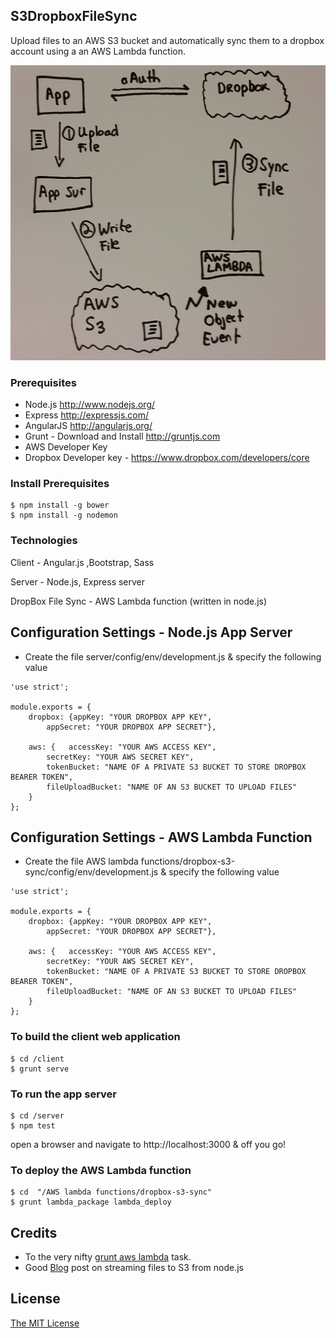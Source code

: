 ## S3DropboxFileSync


Upload files to an AWS S3 bucket and automatically sync them  to a dropbox account using a an AWS Lambda function.

![ScreenShot](lambda_file_sync.jpg) 


###  Prerequisites
* Node.js http://www.nodejs.org/
* Express http://expressjs.com/
* AngularJS http://angularjs.org/
* Grunt - Download and Install http://gruntjs.com
* AWS Developer Key
* Dropbox Developer key - https://www.dropbox.com/developers/core


### Install Prerequisites
```
$ npm install -g bower
$ npm install -g nodemon

```
###  Technologies

Client - Angular.js ,Bootstrap, Sass

Server - Node.js,  Express server

DropBox File Sync - AWS Lambda function (written in node.js)


## Configuration Settings - Node.js App Server

* Create the file server/config/env/development.js & specify the following value

```
'use strict';

module.exports = {
    dropbox: {appKey: "YOUR DROPBOX APP KEY",
        appSecret: "YOUR DROPBOX APP SECRET"},

    aws: {   accessKey: "YOUR AWS ACCESS KEY",
        secretKey: "YOUR AWS SECRET KEY",
        tokenBucket: "NAME OF A PRIVATE S3 BUCKET TO STORE DROPBOX BEARER TOKEN",
        fileUploadBucket: "NAME OF AN S3 BUCKET TO UPLOAD FILES"
    }
};
```

## Configuration Settings - AWS Lambda Function

* Create the file AWS lambda functions/dropbox-s3-sync/config/env/development.js & specify the following value

```
'use strict';

module.exports = {
    dropbox: {appKey: "YOUR DROPBOX APP KEY",
        appSecret: "YOUR DROPBOX APP SECRET"},

    aws: {   accessKey: "YOUR AWS ACCESS KEY",
        secretKey: "YOUR AWS SECRET KEY",
        tokenBucket: "NAME OF A PRIVATE S3 BUCKET TO STORE DROPBOX BEARER TOKEN",
        fileUploadBucket: "NAME OF AN S3 BUCKET TO UPLOAD FILES"
    }
};
```

### To build the client web application
```
$ cd /client
$ grunt serve

```

### To run the app server
```
$ cd /server
$ npm test
```
open a browser and navigate to http://localhost:3000 & off you go!

### To deploy the AWS Lambda function
```
$ cd  "/AWS lambda functions/dropbox-s3-sync"
$ grunt lambda_package lambda_deploy
```

## Credits
  * To the very nifty <a href="https://www.npmjs.com/package/grunt-aws-lambda">grunt aws lambda</a> task.
  * Good  <a href="http://thau.me/2014/02/nodejs-streaming-files-to-amazons3/">Blog</a> post on streaming files to S3 from node.js


## License
[The MIT License](http://opensource.org/licenses/MIT)